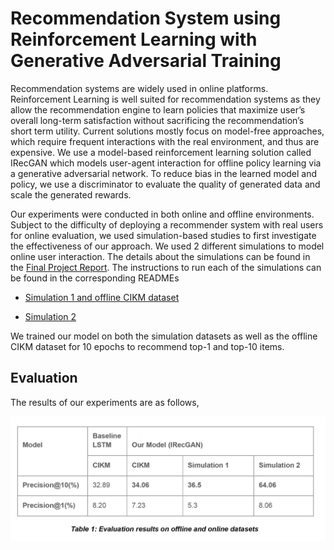 # Recommendation System using Reinforcement Learning with Generative Adversarial Training

Recommendation systems are widely used in online platforms. Reinforcement Learning
is well suited for recommendation systems as they allow the recommendation engine to
learn policies that maximize user’s overall long-term satisfaction without sacrificing the
recommendation’s short term utility. Current solutions mostly focus on model-free
approaches, which require frequent interactions with the real environment, and thus are
expensive. We use a model-based reinforcement learning solution called IRecGAN 
which models user-agent interaction for offline policy learning via a generative
adversarial network. To reduce bias in the learned model and policy, we use a
discriminator to evaluate the quality of generated data and scale the generated rewards.

Our experiments were conducted in both online and offline environments. Subject to the
difficulty of deploying a recommender system with real users for online evaluation, we used
simulation-based studies to first investigate the effectiveness of our approach.  We used 2 different simulations to model online user interaction. The details about the simulations can be found in the [Final Project Report](Final%20Project%20Report.pdf).
The instructions to run each of the simulations can be found in the corresponding READMEs

- [Simulation 1 and offline CIKM dataset](rl_rec_simulation_1/README.md)

- [Simulation 2](rl_rec_simulation_2/README.md)

We trained our model on both the simulation datasets as well as the offline CIKM dataset for 10
epochs to recommend top-1 and top-10 items.

## Evaluation

The results of our experiments are as follows,

![plot](eval_results.png)
